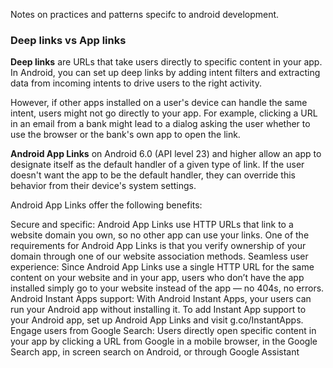 Notes on practices and patterns specifc to
android development.

### Deep links vs App links

**Deep links** are URLs that take users directly to specific content in your app. In Android, you can set up deep links by adding intent filters and extracting data from incoming intents to drive users to the right activity.

However, if other apps installed on a user's device can handle the same intent, users might not go directly to your app. For example, clicking a URL in an email from a bank might lead to a dialog asking the user whether to use the browser or the bank's own app to open the link.

**Android App Links** on Android 6.0 (API level 23) and higher allow an app to designate itself as the default handler of a given type of link. If the user doesn't want the app to be the default handler, they can override this behavior from their device's system settings.

Android App Links offer the following benefits:

Secure and specific: Android App Links use HTTP URLs that link to a website domain you own, so no other app can use your links. One of the requirements for Android App Links is that you verify ownership of your domain through one of our website association methods.
Seamless user experience: Since Android App Links use a single HTTP URL for the same content on your website and in your app, users who don’t have the app installed simply go to your website instead of the app — no 404s, no errors.
Android Instant Apps support: With Android Instant Apps, your users can run your Android app without installing it. To add Instant App support to your Android app, set up Android App Links and visit g.co/InstantApps.
Engage users from Google Search: Users directly open specific content in your app by clicking a URL from Google in a mobile browser, in the Google Search app, in screen search on Android, or through Google Assistant
